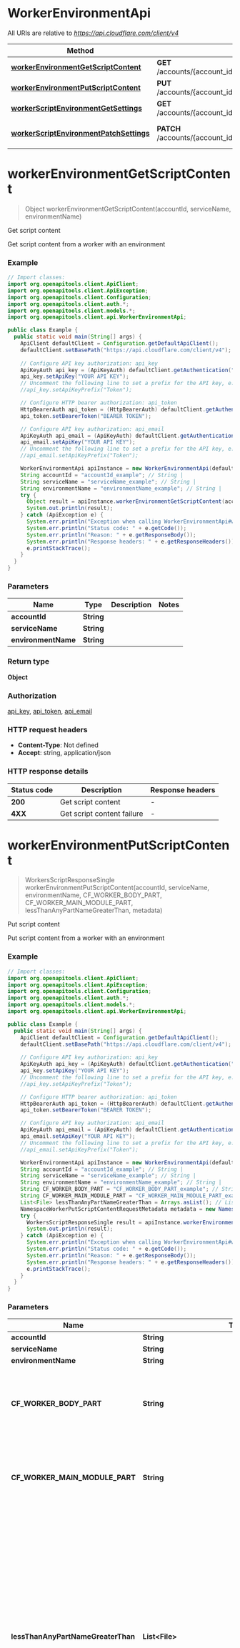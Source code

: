 # WorkerEnvironmentApi

All URIs are relative to *https://api.cloudflare.com/client/v4*

| Method | HTTP request | Description |
|------------- | ------------- | -------------|
| [**workerEnvironmentGetScriptContent**](WorkerEnvironmentApi.md#workerEnvironmentGetScriptContent) | **GET** /accounts/{account_id}/workers/services/{service_name}/environments/{environment_name}/content | Get script content |
| [**workerEnvironmentPutScriptContent**](WorkerEnvironmentApi.md#workerEnvironmentPutScriptContent) | **PUT** /accounts/{account_id}/workers/services/{service_name}/environments/{environment_name}/content | Put script content |
| [**workerScriptEnvironmentGetSettings**](WorkerEnvironmentApi.md#workerScriptEnvironmentGetSettings) | **GET** /accounts/{account_id}/workers/services/{service_name}/environments/{environment_name}/settings | Get Script Settings |
| [**workerScriptEnvironmentPatchSettings**](WorkerEnvironmentApi.md#workerScriptEnvironmentPatchSettings) | **PATCH** /accounts/{account_id}/workers/services/{service_name}/environments/{environment_name}/settings | Patch Script Settings |


<a id="workerEnvironmentGetScriptContent"></a>
# **workerEnvironmentGetScriptContent**
> Object workerEnvironmentGetScriptContent(accountId, serviceName, environmentName)

Get script content

Get script content from a worker with an environment

### Example
```java
// Import classes:
import org.openapitools.client.ApiClient;
import org.openapitools.client.ApiException;
import org.openapitools.client.Configuration;
import org.openapitools.client.auth.*;
import org.openapitools.client.models.*;
import org.openapitools.client.api.WorkerEnvironmentApi;

public class Example {
  public static void main(String[] args) {
    ApiClient defaultClient = Configuration.getDefaultApiClient();
    defaultClient.setBasePath("https://api.cloudflare.com/client/v4");
    
    // Configure API key authorization: api_key
    ApiKeyAuth api_key = (ApiKeyAuth) defaultClient.getAuthentication("api_key");
    api_key.setApiKey("YOUR API KEY");
    // Uncomment the following line to set a prefix for the API key, e.g. "Token" (defaults to null)
    //api_key.setApiKeyPrefix("Token");

    // Configure HTTP bearer authorization: api_token
    HttpBearerAuth api_token = (HttpBearerAuth) defaultClient.getAuthentication("api_token");
    api_token.setBearerToken("BEARER TOKEN");

    // Configure API key authorization: api_email
    ApiKeyAuth api_email = (ApiKeyAuth) defaultClient.getAuthentication("api_email");
    api_email.setApiKey("YOUR API KEY");
    // Uncomment the following line to set a prefix for the API key, e.g. "Token" (defaults to null)
    //api_email.setApiKeyPrefix("Token");

    WorkerEnvironmentApi apiInstance = new WorkerEnvironmentApi(defaultClient);
    String accountId = "accountId_example"; // String | 
    String serviceName = "serviceName_example"; // String | 
    String environmentName = "environmentName_example"; // String | 
    try {
      Object result = apiInstance.workerEnvironmentGetScriptContent(accountId, serviceName, environmentName);
      System.out.println(result);
    } catch (ApiException e) {
      System.err.println("Exception when calling WorkerEnvironmentApi#workerEnvironmentGetScriptContent");
      System.err.println("Status code: " + e.getCode());
      System.err.println("Reason: " + e.getResponseBody());
      System.err.println("Response headers: " + e.getResponseHeaders());
      e.printStackTrace();
    }
  }
}
```

### Parameters

| Name | Type | Description  | Notes |
|------------- | ------------- | ------------- | -------------|
| **accountId** | **String**|  | |
| **serviceName** | **String**|  | |
| **environmentName** | **String**|  | |

### Return type

**Object**

### Authorization

[api_key](../README.md#api_key), [api_token](../README.md#api_token), [api_email](../README.md#api_email)

### HTTP request headers

 - **Content-Type**: Not defined
 - **Accept**: string, application/json

### HTTP response details
| Status code | Description | Response headers |
|-------------|-------------|------------------|
| **200** | Get script content |  -  |
| **4XX** | Get script content failure |  -  |

<a id="workerEnvironmentPutScriptContent"></a>
# **workerEnvironmentPutScriptContent**
> WorkersScriptResponseSingle workerEnvironmentPutScriptContent(accountId, serviceName, environmentName, CF_WORKER_BODY_PART, CF_WORKER_MAIN_MODULE_PART, lessThanAnyPartNameGreaterThan, metadata)

Put script content

Put script content from a worker with an environment

### Example
```java
// Import classes:
import org.openapitools.client.ApiClient;
import org.openapitools.client.ApiException;
import org.openapitools.client.Configuration;
import org.openapitools.client.auth.*;
import org.openapitools.client.models.*;
import org.openapitools.client.api.WorkerEnvironmentApi;

public class Example {
  public static void main(String[] args) {
    ApiClient defaultClient = Configuration.getDefaultApiClient();
    defaultClient.setBasePath("https://api.cloudflare.com/client/v4");
    
    // Configure API key authorization: api_key
    ApiKeyAuth api_key = (ApiKeyAuth) defaultClient.getAuthentication("api_key");
    api_key.setApiKey("YOUR API KEY");
    // Uncomment the following line to set a prefix for the API key, e.g. "Token" (defaults to null)
    //api_key.setApiKeyPrefix("Token");

    // Configure HTTP bearer authorization: api_token
    HttpBearerAuth api_token = (HttpBearerAuth) defaultClient.getAuthentication("api_token");
    api_token.setBearerToken("BEARER TOKEN");

    // Configure API key authorization: api_email
    ApiKeyAuth api_email = (ApiKeyAuth) defaultClient.getAuthentication("api_email");
    api_email.setApiKey("YOUR API KEY");
    // Uncomment the following line to set a prefix for the API key, e.g. "Token" (defaults to null)
    //api_email.setApiKeyPrefix("Token");

    WorkerEnvironmentApi apiInstance = new WorkerEnvironmentApi(defaultClient);
    String accountId = "accountId_example"; // String | 
    String serviceName = "serviceName_example"; // String | 
    String environmentName = "environmentName_example"; // String | 
    String CF_WORKER_BODY_PART = "CF_WORKER_BODY_PART_example"; // String | The multipart name of a script upload part containing script content in service worker format. Alternative to including in a metadata part.
    String CF_WORKER_MAIN_MODULE_PART = "CF_WORKER_MAIN_MODULE_PART_example"; // String | The multipart name of a script upload part containing script content in es module format. Alternative to including in a metadata part.
    List<File> lessThanAnyPartNameGreaterThan = Arrays.asList(); // List<File> | A module comprising a Worker script, often a javascript file. Multiple modules may be provided as separate named parts, but at least one module must be present. This should be referenced either in the metadata as `main_module` (esm)/`body_part` (service worker) or as a header `CF-WORKER-MAIN-MODULE-PART` (esm) /`CF-WORKER-BODY-PART` (service worker) by part name. Source maps may also be included using the `application/source-map` content type.
    NamespaceWorkerPutScriptContentRequestMetadata metadata = new NamespaceWorkerPutScriptContentRequestMetadata(); // NamespaceWorkerPutScriptContentRequestMetadata | 
    try {
      WorkersScriptResponseSingle result = apiInstance.workerEnvironmentPutScriptContent(accountId, serviceName, environmentName, CF_WORKER_BODY_PART, CF_WORKER_MAIN_MODULE_PART, lessThanAnyPartNameGreaterThan, metadata);
      System.out.println(result);
    } catch (ApiException e) {
      System.err.println("Exception when calling WorkerEnvironmentApi#workerEnvironmentPutScriptContent");
      System.err.println("Status code: " + e.getCode());
      System.err.println("Reason: " + e.getResponseBody());
      System.err.println("Response headers: " + e.getResponseHeaders());
      e.printStackTrace();
    }
  }
}
```

### Parameters

| Name | Type | Description  | Notes |
|------------- | ------------- | ------------- | -------------|
| **accountId** | **String**|  | |
| **serviceName** | **String**|  | |
| **environmentName** | **String**|  | |
| **CF_WORKER_BODY_PART** | **String**| The multipart name of a script upload part containing script content in service worker format. Alternative to including in a metadata part. | [optional] |
| **CF_WORKER_MAIN_MODULE_PART** | **String**| The multipart name of a script upload part containing script content in es module format. Alternative to including in a metadata part. | [optional] |
| **lessThanAnyPartNameGreaterThan** | **List&lt;File&gt;**| A module comprising a Worker script, often a javascript file. Multiple modules may be provided as separate named parts, but at least one module must be present. This should be referenced either in the metadata as &#x60;main_module&#x60; (esm)/&#x60;body_part&#x60; (service worker) or as a header &#x60;CF-WORKER-MAIN-MODULE-PART&#x60; (esm) /&#x60;CF-WORKER-BODY-PART&#x60; (service worker) by part name. Source maps may also be included using the &#x60;application/source-map&#x60; content type. | [optional] |
| **metadata** | [**NamespaceWorkerPutScriptContentRequestMetadata**](NamespaceWorkerPutScriptContentRequestMetadata.md)|  | [optional] |

### Return type

[**WorkersScriptResponseSingle**](WorkersScriptResponseSingle.md)

### Authorization

[api_key](../README.md#api_key), [api_token](../README.md#api_token), [api_email](../README.md#api_email)

### HTTP request headers

 - **Content-Type**: multipart/form-data
 - **Accept**: application/json

### HTTP response details
| Status code | Description | Response headers |
|-------------|-------------|------------------|
| **200** | Put script content |  -  |
| **4XX** | Put script content failure |  -  |

<a id="workerScriptEnvironmentGetSettings"></a>
# **workerScriptEnvironmentGetSettings**
> WorkersScriptSettingsResponse workerScriptEnvironmentGetSettings(accountId, serviceName, environmentName)

Get Script Settings

Get script settings from a worker with an environment

### Example
```java
// Import classes:
import org.openapitools.client.ApiClient;
import org.openapitools.client.ApiException;
import org.openapitools.client.Configuration;
import org.openapitools.client.auth.*;
import org.openapitools.client.models.*;
import org.openapitools.client.api.WorkerEnvironmentApi;

public class Example {
  public static void main(String[] args) {
    ApiClient defaultClient = Configuration.getDefaultApiClient();
    defaultClient.setBasePath("https://api.cloudflare.com/client/v4");
    
    // Configure API key authorization: api_key
    ApiKeyAuth api_key = (ApiKeyAuth) defaultClient.getAuthentication("api_key");
    api_key.setApiKey("YOUR API KEY");
    // Uncomment the following line to set a prefix for the API key, e.g. "Token" (defaults to null)
    //api_key.setApiKeyPrefix("Token");

    // Configure HTTP bearer authorization: api_token
    HttpBearerAuth api_token = (HttpBearerAuth) defaultClient.getAuthentication("api_token");
    api_token.setBearerToken("BEARER TOKEN");

    // Configure API key authorization: api_email
    ApiKeyAuth api_email = (ApiKeyAuth) defaultClient.getAuthentication("api_email");
    api_email.setApiKey("YOUR API KEY");
    // Uncomment the following line to set a prefix for the API key, e.g. "Token" (defaults to null)
    //api_email.setApiKeyPrefix("Token");

    WorkerEnvironmentApi apiInstance = new WorkerEnvironmentApi(defaultClient);
    String accountId = "accountId_example"; // String | 
    String serviceName = "serviceName_example"; // String | 
    String environmentName = "environmentName_example"; // String | 
    try {
      WorkersScriptSettingsResponse result = apiInstance.workerScriptEnvironmentGetSettings(accountId, serviceName, environmentName);
      System.out.println(result);
    } catch (ApiException e) {
      System.err.println("Exception when calling WorkerEnvironmentApi#workerScriptEnvironmentGetSettings");
      System.err.println("Status code: " + e.getCode());
      System.err.println("Reason: " + e.getResponseBody());
      System.err.println("Response headers: " + e.getResponseHeaders());
      e.printStackTrace();
    }
  }
}
```

### Parameters

| Name | Type | Description  | Notes |
|------------- | ------------- | ------------- | -------------|
| **accountId** | **String**|  | |
| **serviceName** | **String**|  | |
| **environmentName** | **String**|  | |

### Return type

[**WorkersScriptSettingsResponse**](WorkersScriptSettingsResponse.md)

### Authorization

[api_key](../README.md#api_key), [api_token](../README.md#api_token), [api_email](../README.md#api_email)

### HTTP request headers

 - **Content-Type**: Not defined
 - **Accept**: application/json

### HTTP response details
| Status code | Description | Response headers |
|-------------|-------------|------------------|
| **200** | Fetch script settings |  -  |
| **4XX** | Fetch script settings failure |  -  |

<a id="workerScriptEnvironmentPatchSettings"></a>
# **workerScriptEnvironmentPatchSettings**
> WorkersScriptSettingsResponse workerScriptEnvironmentPatchSettings(accountId, serviceName, environmentName, workersScriptSettingsResponse)

Patch Script Settings

Patch script metadata, such as bindings

### Example
```java
// Import classes:
import org.openapitools.client.ApiClient;
import org.openapitools.client.ApiException;
import org.openapitools.client.Configuration;
import org.openapitools.client.auth.*;
import org.openapitools.client.models.*;
import org.openapitools.client.api.WorkerEnvironmentApi;

public class Example {
  public static void main(String[] args) {
    ApiClient defaultClient = Configuration.getDefaultApiClient();
    defaultClient.setBasePath("https://api.cloudflare.com/client/v4");
    
    // Configure API key authorization: api_key
    ApiKeyAuth api_key = (ApiKeyAuth) defaultClient.getAuthentication("api_key");
    api_key.setApiKey("YOUR API KEY");
    // Uncomment the following line to set a prefix for the API key, e.g. "Token" (defaults to null)
    //api_key.setApiKeyPrefix("Token");

    // Configure HTTP bearer authorization: api_token
    HttpBearerAuth api_token = (HttpBearerAuth) defaultClient.getAuthentication("api_token");
    api_token.setBearerToken("BEARER TOKEN");

    // Configure API key authorization: api_email
    ApiKeyAuth api_email = (ApiKeyAuth) defaultClient.getAuthentication("api_email");
    api_email.setApiKey("YOUR API KEY");
    // Uncomment the following line to set a prefix for the API key, e.g. "Token" (defaults to null)
    //api_email.setApiKeyPrefix("Token");

    WorkerEnvironmentApi apiInstance = new WorkerEnvironmentApi(defaultClient);
    String accountId = "accountId_example"; // String | 
    String serviceName = "serviceName_example"; // String | 
    String environmentName = "environmentName_example"; // String | 
    WorkersScriptSettingsResponse workersScriptSettingsResponse = new WorkersScriptSettingsResponse(); // WorkersScriptSettingsResponse | 
    try {
      WorkersScriptSettingsResponse result = apiInstance.workerScriptEnvironmentPatchSettings(accountId, serviceName, environmentName, workersScriptSettingsResponse);
      System.out.println(result);
    } catch (ApiException e) {
      System.err.println("Exception when calling WorkerEnvironmentApi#workerScriptEnvironmentPatchSettings");
      System.err.println("Status code: " + e.getCode());
      System.err.println("Reason: " + e.getResponseBody());
      System.err.println("Response headers: " + e.getResponseHeaders());
      e.printStackTrace();
    }
  }
}
```

### Parameters

| Name | Type | Description  | Notes |
|------------- | ------------- | ------------- | -------------|
| **accountId** | **String**|  | |
| **serviceName** | **String**|  | |
| **environmentName** | **String**|  | |
| **workersScriptSettingsResponse** | [**WorkersScriptSettingsResponse**](WorkersScriptSettingsResponse.md)|  | |

### Return type

[**WorkersScriptSettingsResponse**](WorkersScriptSettingsResponse.md)

### Authorization

[api_key](../README.md#api_key), [api_token](../README.md#api_token), [api_email](../README.md#api_email)

### HTTP request headers

 - **Content-Type**: application/json
 - **Accept**: application/json

### HTTP response details
| Status code | Description | Response headers |
|-------------|-------------|------------------|
| **200** | Patch script settings |  -  |
| **4XX** | Patch script settings failure |  -  |

